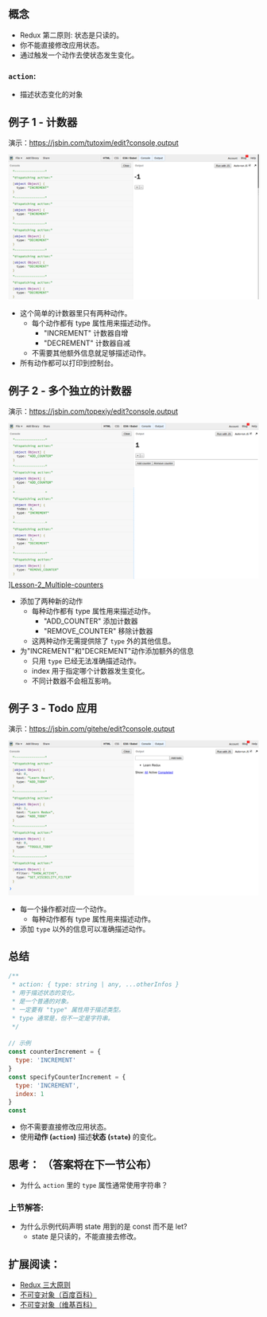 ## 概念
- Redux 第二原则: 状态是只读的。
- 你不能直接修改应用状态。
- 通过触发一个动作去使状态发生变化。

### `action`:
- 描述状态变化的对象

## 例子 1 - 计数器
演示：https://jsbin.com/tutoxim/edit?console,output

[![Counter demo screenshot][Lesson-2_Counter-screenshot]][Lesson-2_Counter]

- 这个简单的计数器里只有两种动作。
  - 每个动作都有 type 属性用来描述动作。
    - "INCREMENT" 计数器自增
    - "DECREMENT" 计数器自减
  - 不需要其他额外信息就足够描述动作。
- 所有动作都可以打印到控制台。

## 例子 2 - 多个独立的计数器
演示：https://jsbin.com/topexiy/edit?console,output

![Multiple Counter demo screenshot][Lesson-2_Multiple-counters-screenshot]][Lesson-2_Multiple-counters]

- 添加了两种新的动作
  - 每种动作都有 type 属性用来描述动作。
    - "ADD_COUNTER" 添加计数器
    - "REMOVE_COUNTER" 移除计数器
  - 这两种动作无需提供除了 `type` 外的其他信息。
- 为"INCREMENT"和"DECREMENT"动作添加额外的信息
  - 只用 `type` 已经无法准确描述动作。
  - index 用于指定哪个计数器发生变化。
  - 不同计数器不会相互影响。

## 例子 3 - Todo 应用
演示：https://jsbin.com/gitehe/edit?console,output

[![Todo App demo screenshot][Lesson-2_Todo-App-screenshot]][Lesson-2_Todo-App]

- 每一个操作都对应一个动作。
  - 每种动作都有 type 属性用来描述动作。
- 添加 `type` 以外的信息可以准确描述动作。

## 总结
```js
/**
 * action: { type: string | any, ...otherInfos }
 * 用于描述状态的变化。
 * 是一个普通的对象。
 * 一定要有 "type" 属性用于描述类型。
 * type 通常是，但不一定是字符串。
 */

// 示例
const counterIncrement = {
  type: 'INCREMENT'
}
const specifyCounterIncrement = {
  type: 'INCREMENT',
  index: 1
}
const
```

- 你不需要直接修改应用状态。
- 使用**动作 (`action`)** 描述**状态 (`state`)** 的变化。

## 思考： （答案将在下一节公布）
- 为什么 `action` 里的 `type` 属性通常使用字符串？

### 上节解答:
- 为什么示例代码声明 state 用到的是 const 而不是 let?
  - state 是只读的，不能直接去修改。

## 扩展阅读：
- [Redux 三大原则](http://cn.redux.js.org/docs/introduction/ThreePrinciples.html)
- [不可变对象（百度百科）](http://baike.baidu.com/link?url=Fgbv8gIdOK0atD6b4aDiB9EbgKxKcVzQroLuzhj9WXoW2m8T5rQdAkgMZZkzVOpd0HeTvl4dMYv7pz8YMQ8VgDxYi5Gy4iixTjmTC14I47sm7c0u4wJK6EnRQGKVBZAH)
- [不可变对象（维基百科）](https://zh.wikipedia.org/wiki/%E4%B8%8D%E5%8F%AF%E8%AE%8A%E7%89%A9%E4%BB%B6)

[Lesson-2_Counter-screenshot]: ../screenshots/Lesson-2_Counter-screenshot.png
[Lesson-2_Counter]: https://jsbin.com/tutoxim/edit?console,output

[Lesson-2_Multiple-counters-screenshot]: ../screenshots/Lesson-2_Multiple-counters-screenshot.png
[Lesson-2_Multiple-counters]: https://jsbin.com/topexiy/edit?console,output

[Lesson-2_Todo-App-screenshot]: ../screenshots/Lesson-2_Todo-App-screenshot.png
[Lesson-2_Todo-App]: https://jsbin.com/gitehe/edit?console,output
